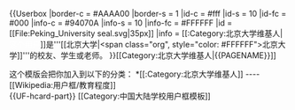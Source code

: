 {{Userbox
  |border-c = #AAAA00
  |border-s = 1
  |id-c     = #fff
  |id-s     = 10
  |id-fc    = #000
  |info-c   = #94070A
  |info-s   = 10
  |info-fc  = #FFFFFF
  |id       = [[File:Peking_University seal.svg|35px]]
  |info     = [[:Category:北京大学维基人|<span style="color: #FFFFFF">这个用户</span>]]是'''[[北京大学|<span class="org", style="color: #FFFFFF">北京大学</span>]]'''的校友、学生或老师。
}}<includeonly>[[Category:北京大学维基人|{{PAGENAME}}]]</includeonly>
<noinclude>
<div style="clear:both">
这个模版会把你加入到以下的分类：
*[[:Category:北京大学维基人]]
----
[[Wikipedia:用户框/教育程度]]</div>
{{UF-hcard-part}}
[[Category:中国大陆学校用户框模板]]
</noinclude>